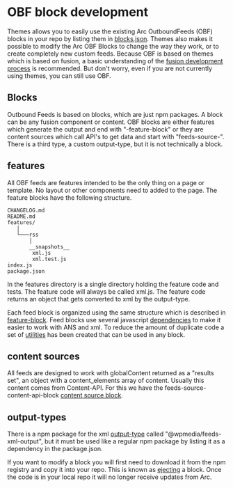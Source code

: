 # OBF block development

Themes allows you to easily use the existing Arc OutboundFeeds (OBF) blocks in your repo by listing them
in [blocks.json](./blocks.json.md). Themes also makes it possible to modify the Arc OBF Blocks to change the way they work, or to create completely new custom feeds. Because OBF is based on themes which is based on fusion, a basic understanding of the [fusion development process](https://redirector.arcpublishing.com/alc/arc-products/pagebuilder/fusion/documentation/recipes/intro.md?version=2.6) is recommended. But don't worry, even if you are not currently using themes, you can still use OBF.

## Blocks

Outbound Feeds is based on blocks, which are just npm packages. A block can be any fusion component or content. OBF blocks are either features which generate the output and end with "-feature-block" or they are content sources which call API's to get data and start with "feeds-source-". There is a third type, a custom output-type, but it is not technically a block.

## features

All OBF feeds are features intended to be the only thing on a page or template. No layout or other components need to added to the page. The feature blocks have the following structure.

```
CHANGELOG.md
README.md
features/
   │
   └───rss
       │
       __snapshots__
        xml.js
        xml.test.js
index.js
package.json
```

In the features directory is a single directory holding the feature code and tests. The feature code will always be called xml.js. The feature code returns an object that gets converted to xml by the output-type.

Each feed block is organized using the same structure which is described in [feature-block](./feature-block.md). Feed blocks use several javascript [dependencies](./dependencies.md) to make it easier to work with ANS and xml. To reduce the amount of duplicate code a set of [utilities](./utilities.md) has been created that can be used in any block.

## content sources

All feeds are designed to work with globalContent returned as a "results set", an object with a content_elements array of content. Usually this content comes from Content-API. For this we have the feeds-source-content-api-block [content source block](./content-source.md).

## output-types

There is a npm package for the xml [output-type](./output-types.md) called "@wpmedia/feeds-xml-output", but it must be used like a regular npm package by listing it as a dependency in the package.json.

If you want to modify a block you will first need to download it from the npm registry and copy it into your repo. This is known as [ejecting](./ejecting.md) a block. Once the code is in your local repo it will no longer receive updates from Arc.
